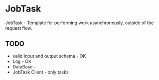 # JobTask
JobTask - Template  for performing work asynchronously, outside of the request flow.


## TODO 
 - valid input and output schema - OK 
 - Log - OK 
 - DataBase - 
 - JobTask Client - only tasks   
